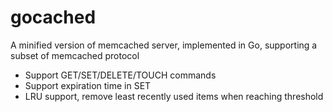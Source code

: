 # gocached
A minified version of memcached server, implemented in Go, supporting a subset of memcached protocol
* Support GET/SET/DELETE/TOUCH commands
* Support expiration time in SET
* LRU support, remove least recently used items when reaching threshold


